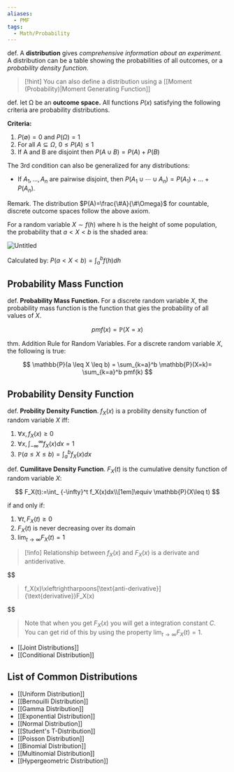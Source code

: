 ```yaml
---
aliases:
  - PMF
tags:
  - Math/Probability
---
```


def. A **distribution** gives _comprehensive information about an experiment._ A distribution can be a table showing the probabilities of all outcomes, or a _probability density function._

> [!hint] You can also define a distribution using a [[Moment (Probability)|Moment Generating Function]]

def. let Ω be an **outcome space.** All functions $P(x)$ satisfying the following criteria are probability distributions.

**Criteria:**
1. $P(\emptyset)=0$ and $P(\Omega)=1$
2. For all $A\subseteq \Omega$, $0 \leq P(A) \leq 1$
3. If A and B are disjoint then $P(A\cup B)=P(A)+P(B)$

The 3rd condition can also be generalized for any distributions:

- If $A_1,…,A_n$ are pairwise disjoint, then $P(A_1\cup \cdots \cup A_n)=P(A_1)+…+P(A_n)$.

Remark. The distribution $P(A)=\frac{\#A}{\#\Omega}$ for countable, discrete outcome spaces follow the above axiom.

For a random variable $X \sim f(h)$ where h is the height of some population, the probability that $a<X<b$ is the shaded area:

![Untitled](Untitled%2027.png)

Calculated by: $P(a<X<b)=\int_{a}^{b}f(h)dh$

## Probability Mass Function

def. **Probability Mass Function.** For a discrete random variable $X$, the probability mass function is the function that gies the probability of all values of $X$.

$$
pmf(x)=\mathbb{P}(X=x)
$$

thm. Addition Rule for Random Variables. For a discrete random variable $X,$ the following is true:

$$
\mathbb{P}(a \leq X \leq b) = \sum_{k=a}^b \mathbb{P}(X=k)= \sum_{k=a}^b pmf(k)
$$

## Probability Density Function

def. **Probility Density Function**. $f_X(x)$ is a probility density function of random variable $X$ iff:

1. $\forall x, f_X(x)\geq 0$
2. $\forall x,\int_{-\infty}^\infty f_X(x)dx=1$
3. $\mathbb{P}(a\leq X \leq b)=\int_a^b f_X(x)dx$

def. **Cumilitave Density Function**. $F_X(t)$ is the cumulative density function of random variable $X$:

$$
F_X(t):=\int_
{-\infty}^t f_X(x)dx\\[1em]\equiv \mathbb{P}(X\leq t)
$$

if and only if:

1. $\forall t,F_X(t)\geq 0$
2. $F_X(t)$ is never decreasing over its domain
3. $\lim_{t \rightarrow\infty}F_X(t)=1$

> [!info]
 Relationship between $f_X(x)$ and $F_X(x)$ is a derivate and antiderivative.

> 
$$
> f_X(x)\xleftrightharpoons[\text{anti-derivative}]{\text{derivative}}F_X(x)
> 
$$
>
> Note that when you get $F_X(x)$ you will get a integration constant $C$. You can get rid of this by using the property $\lim_{t \rightarrow\infty}F_X(t)=1$.

- [[Joint Distributions]]
- [[Conditional Distribution]]

## List of Common Distributions

- [[Uniform Distribution]]
- [[Bernouilli Distribution]]
- [[Gamma Distribution]]
- [[Exponential Distribution]]
- [[Normal Distribution]]
- [[Student's T-Distribution]]
- [[Poisson Distribution]]
- [[Binomial Distribution]]
- [[Multinomial Distribution]]
- [[Hypergeometric Distribution]]
